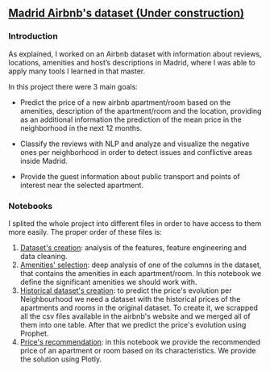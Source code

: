 ## [Madrid Airbnb's dataset (Under construction)](../master/Airbnb)

### Introduction
As explained, I worked on an Airbnb dataset with information about reviews, locations, amenities and host’s descriptions in Madrid, where I was able to apply many tools I learned in that master.

In this project there were 3 main goals:

- Predict the price of a new airbnb apartment/room based on the amenities, description of the apartment/room and the location, providing as an additional information the prediction of the mean price in the neighborhood in the next 12 months.

- Classify the reviews with NLP and analyze and visualize the negative ones per neighborhood in order to detect issues and conflictive areas inside Madrid.

- Provide the guest information about public transport and points of interest near the selected apartment.

### Notebooks
I splited the whole project into different files in order to have access to them more easily.
The proper order of these files is:

1) [Dataset's creation](https://github.com/aitana91/Aitana_Portfolio/blob/master/Airbnb/dataset_creation.ipynb): analysis of the features, feature engineering and data cleaning.
2) [Amenities' selection](https://github.com/aitana91/Aitana_Portfolio/blob/master/Airbnb/amenities_selection.ipynb): deep analysis of one of the columns in the dataset, that contains the amenities in each apartment/room. In this notebook we define the significant amenities we should work with.
3) [Historical dataset's creation](https://github.com/aitana91/Aitana_Portfolio/blob/master/Airbnb/historical_data.ipynb): to predict the price's evolution per Neighbourhood we need a dataset with the historical prices of the apartments and rooms in the original dataset. To create it, we scrapped all the csv files available in the airbnb's website and we merged all of them into one table.
After that we predict the price's evolution using Prophet.
4) [Price's recommendation](https://github.com/aitana91/Aitana_Portfolio/blob/master/Airbnb/price_recom.ipynb): in this notebook we provide the recommended price of an apartment or room based on its characteristics. We provide the solution using Plotly.



